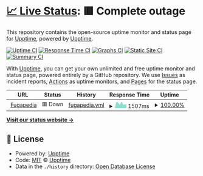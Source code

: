 # [📈 Live Status](https://status.fugapedia.xyz): <!--live status--> **🟥 Complete outage**

This repository contains the open-source uptime monitor and status page for [Upptime](https://upptime.js.org), powered by [Upptime](https://github.com/upptime/upptime).

[![Uptime CI](https://github.com/yarichltd/fugapediastatus/workflows/Uptime%20CI/badge.svg)](https://github.com/upptime/upptime/actions?query=workflow%3A%22Uptime+CI%22)
[![Response Time CI](https://github.com/yarichltd/fugapediastatus/workflows/Response%20Time%20CI/badge.svg)](https://github.com/upptime/upptime/actions?query=workflow%3A%22Response+Time+CI%22)
[![Graphs CI](https://github.com/yarichltd/fugapediastatus/workflows/Graphs%20CI/badge.svg)](https://github.com/upptime/upptime/actions?query=workflow%3A%22Graphs+CI%22)
[![Static Site CI](https://github.com/yarichltd/fugapediastatus/workflows/Static%20Site%20CI/badge.svg)](https://github.com/upptime/upptime/actions?query=workflow%3A%22Static+Site+CI%22)
[![Summary CI](https://github.com/yarichltd/fugapediastatus/workflows/Summary%20CI/badge.svg)](https://github.com/upptime/upptime/actions?query=workflow%3A%22Summary+CI%22)

With [Upptime](https://upptime.js.org), you can get your own unlimited and free uptime monitor and status page, powered entirely by a GitHub repository. We use [Issues](https://github.com/upptime/upptime/issues) as incident reports, [Actions](https://github.com/upptime/upptime/actions) as uptime monitors, and [Pages](https://status.fugapedia.xyz) for the status page.

<!--start: status pages-->
<!-- This summary is generated by Upptime (https://github.com/upptime/upptime) -->
<!-- Do not edit this manually, your changes will be overwritten -->
<!-- prettier-ignore -->
| URL | Status | History | Response Time | Uptime |
| --- | ------ | ------- | ------------- | ------ |
| <img alt="" src="https://fugapedia.xyz/yarich/icon.png" height="13"> [Fugapedia](https://fugapedia.xyz) | 🟥 Down | [fugapedia.yml](https://github.com/yarichsa/fugapediastatus/commits/HEAD/history/fugapedia.yml) | <details><summary><img alt="Response time graph" src="./graphs/fugapedia/response-time-week.png" height="20"> 1507ms</summary><br><a href="https://yarichltd.github.io/fugapediastatus/history/fugapedia"><img alt="Response time 685" src="https://img.shields.io/endpoint?url=https%3A%2F%2Fraw.githubusercontent.com%2Fyarichsa%2Ffugapediastatus%2FHEAD%2Fapi%2Ffugapedia%2Fresponse-time.json"></a><br><a href="https://yarichltd.github.io/fugapediastatus/history/fugapedia"><img alt="24-hour response time 1395" src="https://img.shields.io/endpoint?url=https%3A%2F%2Fraw.githubusercontent.com%2Fyarichsa%2Ffugapediastatus%2FHEAD%2Fapi%2Ffugapedia%2Fresponse-time-day.json"></a><br><a href="https://yarichltd.github.io/fugapediastatus/history/fugapedia"><img alt="7-day response time 1507" src="https://img.shields.io/endpoint?url=https%3A%2F%2Fraw.githubusercontent.com%2Fyarichsa%2Ffugapediastatus%2FHEAD%2Fapi%2Ffugapedia%2Fresponse-time-week.json"></a><br><a href="https://yarichltd.github.io/fugapediastatus/history/fugapedia"><img alt="30-day response time 1620" src="https://img.shields.io/endpoint?url=https%3A%2F%2Fraw.githubusercontent.com%2Fyarichsa%2Ffugapediastatus%2FHEAD%2Fapi%2Ffugapedia%2Fresponse-time-month.json"></a><br><a href="https://yarichltd.github.io/fugapediastatus/history/fugapedia"><img alt="1-year response time 685" src="https://img.shields.io/endpoint?url=https%3A%2F%2Fraw.githubusercontent.com%2Fyarichsa%2Ffugapediastatus%2FHEAD%2Fapi%2Ffugapedia%2Fresponse-time-year.json"></a></details> | <details><summary><a href="https://yarichltd.github.io/fugapediastatus/history/fugapedia">100.00%</a></summary><a href="https://yarichltd.github.io/fugapediastatus/history/fugapedia"><img alt="All-time uptime 100.00%" src="https://img.shields.io/endpoint?url=https%3A%2F%2Fraw.githubusercontent.com%2Fyarichsa%2Ffugapediastatus%2FHEAD%2Fapi%2Ffugapedia%2Fuptime.json"></a><br><a href="https://yarichltd.github.io/fugapediastatus/history/fugapedia"><img alt="24-hour uptime 100.00%" src="https://img.shields.io/endpoint?url=https%3A%2F%2Fraw.githubusercontent.com%2Fyarichsa%2Ffugapediastatus%2FHEAD%2Fapi%2Ffugapedia%2Fuptime-day.json"></a><br><a href="https://yarichltd.github.io/fugapediastatus/history/fugapedia"><img alt="7-day uptime 100.00%" src="https://img.shields.io/endpoint?url=https%3A%2F%2Fraw.githubusercontent.com%2Fyarichsa%2Ffugapediastatus%2FHEAD%2Fapi%2Ffugapedia%2Fuptime-week.json"></a><br><a href="https://yarichltd.github.io/fugapediastatus/history/fugapedia"><img alt="30-day uptime 100.00%" src="https://img.shields.io/endpoint?url=https%3A%2F%2Fraw.githubusercontent.com%2Fyarichsa%2Ffugapediastatus%2FHEAD%2Fapi%2Ffugapedia%2Fuptime-month.json"></a><br><a href="https://yarichltd.github.io/fugapediastatus/history/fugapedia"><img alt="1-year uptime 100.00%" src="https://img.shields.io/endpoint?url=https%3A%2F%2Fraw.githubusercontent.com%2Fyarichsa%2Ffugapediastatus%2FHEAD%2Fapi%2Ffugapedia%2Fuptime-year.json"></a></details>

<!--end: status pages-->

[**Visit our status website →**](https://status.fugapedia.xyz)

## 📄 License

- Powered by: [Upptime](https://github.com/upptime/upptime)
- Code: [MIT](./LICENSE) © [Upptime](https://upptime.js.org)
- Data in the `./history` directory: [Open Database License](https://opendatacommons.org/licenses/odbl/1-0/)
